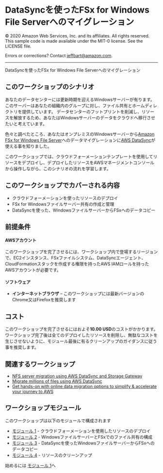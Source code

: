 # DataSyncを使ったFSx for Windows File Serverへのマイグレーション

© 2020 Amazon Web Services, Inc. and its affiliates. All rights reserved.
This sample code is made available under the MIT-0 license. See the LICENSE file.

Errors or corrections? Contact [jeffbart@amazon.com](mailto:jeffbart@amazon.com).

---
DataSyncを使ったFSx for Windows File Serverへのマイグレーション
## このワークショップのシナリオ

あなたのデータセンターには更新時期を迎えるWindowsサーバーが有ります。このサーバーはあなたの組織内のグループに対し、ファイル共有とホームディレクトリを提供しています。
データセンターのフットプリントを削減し、リソースを解放するため、あなたはWindowsサーバーのデータをクラウドへ移行させたいと考えています。

色々と調べたところ、あなたはオンプレミスのWindowsサーバーから[Amazon FSx for Windows File Server](https://aws.amazon.com/fsx/windows/)へのデータマイグレーションに[AWS DataSync](https://aws.amazon.com/datasync/)が使える事を知りました。

このワークショップでは、クラウドフォーメーションテンプレートを使用してリソースをデプロイし、デプロイしたリソースをAWSマネージメントコンソールから操作しながら、このシナリオの流れを学習します。

## このワークショップでカバーされる内容

- クラウドフォーメーションを使ったリソースのデプロイ
- FSx for Windowsファイルサーバー共有の作成と管理
- DataSyncを使った、WindowsファイルサーバーからFSxへのデータコピー

## 前提条件

#### AWSアカウント

このワークショップを完了させるには、ワークショップ内で登場するリージョンで、EC2インスタンス、FSxファイルシステム、DataSyncエージェント、CloudFormationスタックを作成する権限を持ったAWS IAMロールを持ったAWSアカウントが必要です。

#### ソフトウェア

- **インターネットブラウザ**  – このワークショップには最新バージョンのChrome又はFirefoxを推奨します

## コスト

このワークショップを完了させるにはおよそ**10.00 USD**のコストがかかります。ワークショップ完了後は全てのデプロイしたリソースを削除し、無駄なコストを生じさせないように、モジュール最後に有るクリーンアップのガイダンスに従う事を推奨します。

## 関連するワークショップ

- [NFS server migration using AWS DataSync and Storage Gateway](https://github.com/aws-samples/aws-datasync-migration-workshop/blob/master/workshops/nfs-migration)
- [Migrate millions of files using AWS DataSync](https://github.com/aws-samples/aws-datasync-migration-workshop/blob/master/workshops/nfs-million-files)
- [Get hands-on with online data migration options to simplify & accelerate your journey to AWS](https://github.com/aws-samples/aws-online-data-migration-workshop)

## ワークショップモジュール

このワークショップは以下のモジュールで構成されます

- [モジュール 1](/JP/module1) - クラウドフォーメーションを使用したリソースのデプロイ
- [モジュール 2](/JP/module2) - WindowsファイルサーバーとFSxでのファイル共有の構成
- [モジュール 3](/JP/module3) - DataSyncを使ったWindowsファイルサーバーからFSxへのデータコピー
- [モジュール 4](/JP/module4) - リソースのクリーンアップ

始めるには [モジュール 1](/JP/module1)へ
